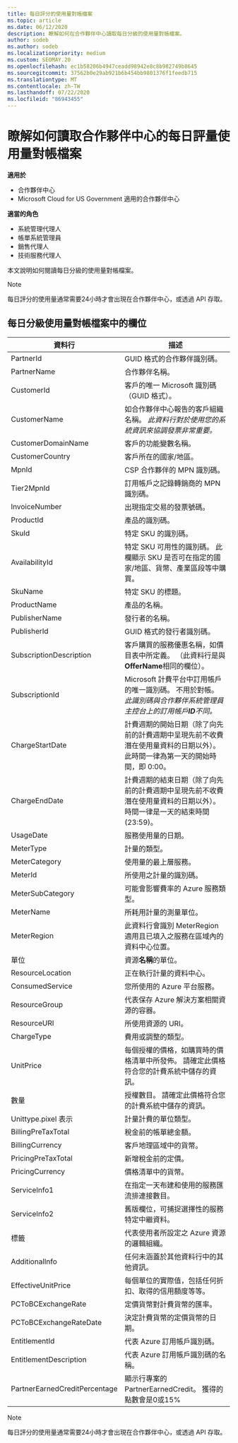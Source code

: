 ```yaml
---
title: 每日評分的使用量對帳檔案
ms.topic: article
ms.date: 06/12/2020
description: 瞭解如何在合作夥伴中心讀取每日分級的使用量對帳檔案。
author: sodeb
ms.author: sodeb
ms.localizationpriority: medium
ms.custom: SEOMAY.20
ms.openlocfilehash: ec1b58206b4947ceadd98942e8c8b982749b8645
ms.sourcegitcommit: 37562b0e29ab921b6b454bb9801376f1feedb715
ms.translationtype: MT
ms.contentlocale: zh-TW
ms.lasthandoff: 07/22/2020
ms.locfileid: "86943455"
---
```

# <a name="learn-how-to-read-daily-rated-usage-reconciliation-files-in-partner-center"></a>瞭解如何讀取合作夥伴中心的每日評量使用量對帳檔案

**適用於**

- 合作夥伴中心
- Microsoft Cloud for US Government 適用的合作夥伴中心

**適當的角色**

- 系統管理代理人
- 帳單系統管理員
- 銷售代理人
- 技術服務代理人

本文說明如何閱讀每日分級的使用量對帳檔案。

>[!NOTE]
>每日評分的使用量通常需要24小時才會出現在合作夥伴中心，或透過 API 存取。

## <a name="fields-in-daily-rated-usage-reconciliation-files"></a>每日分級使用量對帳檔案中的欄位

| 資料行 | 描述 |
| ------ | ----------- |
| PartnerId | GUID 格式的合作夥伴識別碼。 |
| PartnerName | 合作夥伴名稱。 |
| CustomerId | 客戶的唯一 Microsoft 識別碼（GUID 格式）。 |
| CustomerName | 如合作夥伴中心報告的客戶組織名稱。 *此資料行對於使用您的系統資訊來協調發票非常重要。* |
| CustomerDomainName | 客戶的功能變數名稱。 |
| CustomerCountry | 客戶所在的國家/地區。 |
| MpnId | CSP 合作夥伴的 MPN 識別碼。 |
| Tier2MpnId | 訂用帳戶之記錄轉銷商的 MPN 識別碼。 |
| InvoiceNumber | 出現指定交易的發票號碼。 |
| ProductId | 產品的識別碼。 |
| SkuId | 特定 SKU 的識別碼。 |
| AvailabilityId | 特定 SKU 可用性的識別碼。 此欄顯示 SKU 是否可在指定的國家/地區、貨幣、產業區段等中購買。 |
| SkuName | 特定 SKU 的標題。 |
| ProductName | 產品的名稱。 |
| PublisherName | 發行者的名稱。 |
| PublisherId | GUID 格式的發行者識別碼。 |
| SubscriptionDescription | 客戶購買的服務優惠名稱，如價目表中所定義。 （此資料行是與**OfferName**相同的欄位）。 |
| SubscriptionId | Microsoft 計費平台中訂用帳戶的唯一識別碼。 不用於對帳。 *此識別碼與合作夥伴系統管理員主控台上的訂用帳戶**ID**不同。* |
| ChargeStartDate | 計費週期的開始日期（除了向先前的計費週期中呈現先前不收費潛在使用量資料的日期以外）。 此時間一律為第一天的開始時間，即 0:00。 |
| ChargeEndDate | 計費週期的結束日期（除了向先前的計費週期中呈現先前不收費潛在使用量資料的日期以外）。 時間一律是一天的結束時間 (23:59)。 |
| UsageDate | 服務使用量的日期。 |
| MeterType | 計量的類型。 |
| MeterCategory | 使用量的最上層服務。 |
| MeterId | 所使用之計量的識別碼。 |
| MeterSubCategory | 可能會影響費率的 Azure 服務類型。 |
| MeterName | 所耗用計量的測量單位。 |
| MeterRegion | 此資料行會識別 MeterRegion 適用且已填入之服務在區域內的資料中心位置。 |
| 單位 | 資源**名稱**的單位。 |
| ResourceLocation | 正在執行計量的資料中心。 |
| ConsumedService | 您所使用的 Azure 平台服務。 |
| ResourceGroup | 代表保存 Azure 解決方案相關資源的容器。 |
| ResourceURI | 所使用資源的 URI。 |
| ChargeType | 費用或調整的類型。  |
| UnitPrice | 每個授權的價格，如購買時的價格清單中所發佈。 請確定此價格符合您的計費系統中儲存的資訊。 |
| 數量 | 授權數目。 請確定此價格符合您的計費系統中儲存的資訊。 |
| Unittype.pixel 表示 | 計量計費的單位類型。  |
| BillingPreTaxTotal | 稅金前的帳單總金額。 |
| BillingCurrency | 客戶地理區域中的貨幣。 |
| PricingPreTaxTotal | 新增稅金前的定價。 |
| PricingCurrency | 價格清單中的貨幣。 |
| ServiceInfo1 | 在指定一天布建和使用的服務匯流排連接數目。 |
| ServiceInfo2 | 舊版欄位，可捕捉選擇性的服務特定中繼資料。 |
| 標籤 | 代表使用者所設定之 Azure 資源的邏輯組織。 |
| AdditionalInfo | 任何未涵蓋於其他資料行中的其他資訊。 |
| EffectiveUnitPrice | 每個單位的實際值，包括任何折扣、取得的信用額度等等。 |
| PCToBCExchangeRate | 定價貨幣對計費貨幣的匯率。 |
| PCToBCExchangeRateDate | 決定計費貨幣的定價貨幣的日期。 |
| EntitlementId | 代表 Azure 訂用帳戶識別碼。 |
| EntitlementDescription | 代表 Azure 訂用帳戶識別碼的名稱。 |
| PartnerEarnedCreditPercentage | 顯示行專案的 PartnerEarnedCredit。 獲得的點數會是0或15% |

>[!NOTE]
>每日評分的使用量通常需要24小時才會出現在合作夥伴中心，或透過 API 存取。


